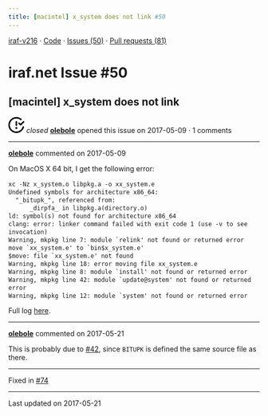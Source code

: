```yaml
---
title: [macintel] x_system does not link #50
---
```


[iraf-v216](/iraf-v216) · [Code](https://github.com/iraf-community/iraf/tree/iraf-v216) · [Issues (50)](/iraf-v216/issues) · [Pull requests (81)](/iraf-v216/issues/pulls)

# iraf.net Issue #50
## [macintel] x_system does not link
![closed](issue-closed.svg) *closed* **[olebole](https://github.com/olebole)** opened this issue on 2017-05-09 · 1 comments

- - - -

**[olebole](https://github.com/olebole)** commented on 2017-05-09

On MacOS X 64 bit, I get the following error:  
```  
xc -Nz x_system.o libpkg.a -o xx_system.e  
Undefined symbols for architecture x86_64:  
  "_bitupk_", referenced from:  
      _dirpfa_ in libpkg.a(directory.o)  
ld: symbol(s) not found for architecture x86_64  
clang: error: linker command failed with exit code 1 (use -v to see invocation)  
Warning, mkpkg line 7: module `relink' not found or returned error  
move `xx_system.e' to `bin$x_system.e'  
$move: file `xx_system.e' not found  
Warning, mkpkg line 18: error moving file xx_system.e  
Warning, mkpkg line 8: module `install' not found or returned error  
Warning, mkpkg line 42: module `update@system' not found or returned error  
Warning, mkpkg line 12: module `system' not found or returned error  
```  
Full log [here](https://api.travis-ci.org/jobs/230251119/log.txt?deansi=true).
- - - -

**[olebole](https://github.com/olebole)** commented on 2017-05-21

This is probably due to [#42](https://iraf-community.github.io/iraf-v216/issues/42), since `BITUPK` is defined the same source file as there.

- - - -

Fixed in [#74](https://iraf-community.github.io/iraf-v216/issues/74)

- - - -

Last updated on 2017-05-21
